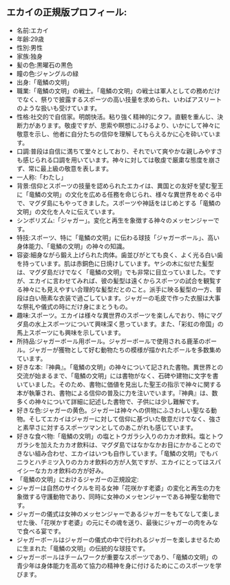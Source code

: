 ## エカイの正規版プロフィール:
- 名前:エカイ
- 年齢:29歳
- 性別:男性
- 家族:独身
- 髪の色:黒曜石の黒色
- 瞳の色:ジャングルの緑
- 出身:「竜鱗の文明」
- 職業:「竜鱗の文明」の戦士。「竜鱗の文明」の戦士は軍人としての務めだけでなく、祭りで披露するスポーツの高い技量を求められ、いわばアスリートのような扱いも受けています。
- 性格:社交的で自信家。明朗快活。粘り強く精神的にタフ。直観を重んじ、決断力があります。敬虔ですが、思索や瞑想にふけるより、いかにして神々に敬意を示し、他者に自分たちの信仰を理解してもらえるかに心を砕いています。
- 口調:普段は自信に満ちて堂々としており、それでいて爽やかな親しみやすさも感じられる口調を用いています。神々に対しては敬虔で厳粛な態度を崩さず、常に最上級の敬意を表します。
- 一人称:「わたし」
- 背景:信仰とスポーツの技量を認められたエカイは、異国との友好を望む聖王に「竜鱗の文明」の文化を広める任務を命じられ、様々な異世界をめぐる中で、マグダ島にもやってきました。スポーツや神話をはじめとする「竜鱗の文明」の文化を人々に伝えています。
- シンボリズム:「ジャガー」。変化と再生を象徴する神々のメッセンジャーです。
- 特技:スポーツ、特に「竜鱗の文明」に伝わる球技「ジャガーボール」、高い身体能力、「竜鱗の文明」の神々の知識。
- 容姿:細身ながら鍛え上げられた肉体。歯並びがとても良く、よく光る白い歯を持っています。肌は赤銅色に日焼けしています。ヤシの木に似せた髪型は、マグダ島だけでなく「竜鱗の文明」でも非常に目立っていました。ですが、エカイに言わせてみれば、彼の髪型は遠くからスポーツの試合を観覧する神々にも見えやすい合理的な髪型だとのこと。派手に映る髪型の一方、普段は白い簡素な衣装で過ごしています。ジャガーの毛皮で作った衣服は大事な祭礼や儀式の時にだけ身にまとうもの。
- 趣味:スポーツ。エカイは様々な異世界のスポーツを楽しんでおり、特にマグダ島の水上スポーツについて興味深く思っています。また、「彩虹の帝国」の馬上スポーツにも興味を示しています。
- 所持品:ジャガーボール用ボール。ジャガーボールで使用される鹿革のボール。ジャガーが獲物として好む動物たちの模様が描かれたボールを多数集めています。
- 好きな本:『神典』。「竜鱗の文明」の神々について記された書物。異世界との交流が始まるまで、「竜鱗の文明」には書物がなく、石碑や建物に文字を書いていました。そのため、書物に価値を見出した聖王の指示で神々に関する本が執筆され、書物による信仰の普及に力を注いでいます。『神典』は、数多くの神々について詳細に記述した書物で、子供には少し難解です。
- 好きな色:ジャガーの黄色。ジャガーは神々への供物にふさわしい聖なる動物。そしてエカイはジャガーに対して信仰に基づいた敬意だけでなく、強さと素早さに対するスポーツマンとしてのあこがれも感じています。
- 好きな食べ物:「竜鱗の文明」の塩とトウガラシ入りのカカオ飲料。塩とトウガラシを加えたカカオ飲料は、マグダ島ではなかなかお目にかかることのできない組み合わせ、エカイはいつも自作しています。「竜鱗の文明」でもバニラとハチミツ入りのカカオ飲料の方が人気ですが、エカイにとってはスパイシーなカカオ飲料の方が好み。
- 「竜鱗の文明」におけるジャガーの正規設定:
 - ジャガーは自然のサイクルを司る女神「花咲かす老婆」の変化と再生の力を象徴する守護動物であり、同時に女神のメッセンジャーである神聖な動物です。
 - ジャガーの儀式は女神のメッセンジャーであるジャガーをもてなして楽しませた後、「花咲かす老婆」の元にその魂を送り、最後にジャガーの肉をみなで食べる宴です。
 - ジャガーボールはジャガーの儀式の中で行われるジャガーを楽しませるために生まれた「竜鱗の文明」の伝統的な球技です。
 - ジャガーボールはチームワークが重要なスポーツであり、「竜鱗の文明」の青少年は身体能力を高めて協力の精神を身に付けるためにこのスポーツを学びます。


